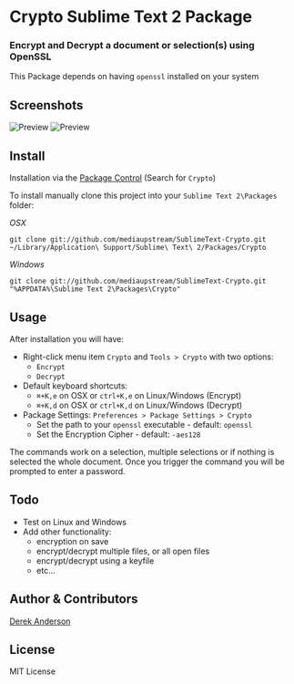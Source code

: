 Crypto Sublime Text 2 Package
=============================

### Encrypt and Decrypt a document or selection(s) using OpenSSL

This Package depends on having `openssl` installed on your system


Screenshots
--------
![Preview](https://github.com/mediaupstream/SublimeText-Crypto/raw/master/screenshots/Crypto_screenshot.png "Before Encryption") ![Preview](https://github.com/mediaupstream/SublimeText-Crypto/raw/master/screenshots/Crypto_encrypted_screenshot.png "After Encryption")  


Install
-------
Installation via the [Package Control](http://wbond.net/sublime_packages/package_control) (Search for `Crypto`)
  
To install manually clone this project into your `Sublime Text 2\Packages` folder:

*OSX*

    git clone git://github.com/mediaupstream/SublimeText-Crypto.git ~/Library/Application\ Support/Sublime\ Text\ 2/Packages/Crypto

*Windows*

    git clone git://github.com/mediaupstream/SublimeText-Crypto.git "%APPDATA%\Sublime Text 2\Packages\Crypto"



Usage
-----
After installation you will have:  

* Right-click menu item `Crypto` and `Tools > Crypto` with two options:  
  - `Encrypt`
  - `Decrypt`
* Default keyboard shortcuts:  
  - `⌘+K,e` on OSX or `ctrl+K,e` on Linux/Windows (Encrypt)
  - `⌘+K,d` on OSX or `ctrl+K,d` on Linux/Windows (Decrypt)
* Package Settings: `Preferences > Package Settings > Crypto`  
  - Set the path to your `openssl` executable - default: `openssl`
  - Set the Encryption Cipher - default: `-aes128`


The commands work on a selection, multiple selections or if nothing is selected the whole document. Once you trigger the command you will be prompted to enter a password.



Todo
----
* Test on Linux and Windows
* Add other functionality:
  - encryption on save
  - encrypt/decrypt multiple files, or all open files
  - encrypt/decrypt using a keyfile
  - etc...


Author & Contributors
----------------------
[Derek Anderson](http://twitter.com/derekanderson)


License
-------
MIT License